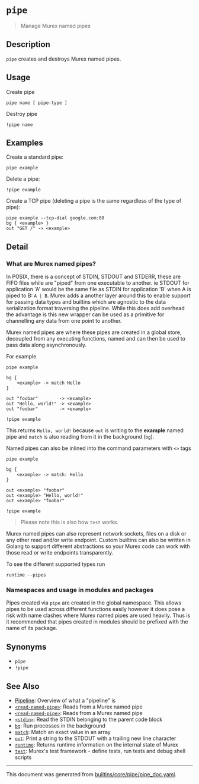 # `pipe`

> Manage Murex named pipes

## Description

`pipe` creates and destroys Murex named pipes.

## Usage

Create pipe

```
pipe name [ pipe-type ]
```

Destroy pipe

```
!pipe name
```

## Examples

Create a standard pipe:

```
pipe example
```

Delete a pipe:

```
!pipe example
```

Create a TCP pipe (deleting a pipe is the same regardless of the type of pipe):

```
pipe example --tcp-dial google.com:80
bg { <example> }
out "GET /" -> <example>
```

## Detail

### What are Murex named pipes?

In POSIX, there is a concept of STDIN, STDOUT and STDERR, these are FIFO files
while are "piped" from one executable to another. ie STDOUT for application 'A'
would be the same file as STDIN for application 'B' when A is piped to B:
`A | B`. Murex adds a another layer around this to enable support for passing
data types and builtins which are agnostic to the data serialization format
traversing the pipeline. While this does add overhead the advantage is this new
wrapper can be used as a primitive for channelling any data from one point to
another.

Murex named pipes are where these pipes are created in a global store,
decoupled from any executing functions, named and can then be used to pass
data along asynchronously.

For example

```
pipe example

bg {
    <example> -> match Hello
}

out "foobar"        -> <example>
out "Hello, world!" -> <example>
out "foobar"        -> <example>

!pipe example
```

This returns `Hello, world!` because `out` is writing to the **example** named
pipe and `match` is also reading from it in the background (`bg`).

Named pipes can also be inlined into the command parameters with `<>` tags

```
pipe example

bg {
    <example> -> match: Hello
}

out <example> "foobar"
out <example> "Hello, world!"
out <example> "foobar"

!pipe example
```

> Please note this is also how `test` works.

Murex named pipes can also represent network sockets, files on a disk or any
other read and/or write endpoint. Custom builtins can also be written in Golang
to support different abstractions so your Murex code can work with those read
or write endpoints transparently.

To see the different supported types run

```
runtime --pipes
```

### Namespaces and usage in modules and packages

Pipes created via `pipe` are created in the global namespace. This allows pipes
to be used across different functions easily however it does pose a risk with
name clashes where Murex named pipes are used heavily. Thus is it recommended
that pipes created in modules should be prefixed with the name of its package.

## Synonyms

* `pipe`
* `!pipe`


## See Also

* [Pipeline](../user-guide/pipeline.md):
  Overview of what a "pipeline" is
* [`<read-named-pipe>`](../parser/namedpipe.md):
  Reads from a Murex named pipe
* [`<read-named-pipe>`](../parser/namedpipe.md):
  Reads from a Murex named pipe
* [`<stdin>`](../commands/stdin.md):
  Read the STDIN belonging to the parent code block
* [`bg`](../commands/bg.md):
  Run processes in the background
* [`match`](../commands/match.md):
  Match an exact value in an array
* [`out`](../commands/out.md):
  Print a string to the STDOUT with a trailing new line character
* [`runtime`](../commands/runtime.md):
  Returns runtime information on the internal state of Murex
* [`test`](../commands/test.md):
  Murex's test framework - define tests, run tests and debug shell scripts

<hr/>

This document was generated from [builtins/core/pipe/pipe_doc.yaml](https://github.com/lmorg/murex/blob/master/builtins/core/pipe/pipe_doc.yaml).